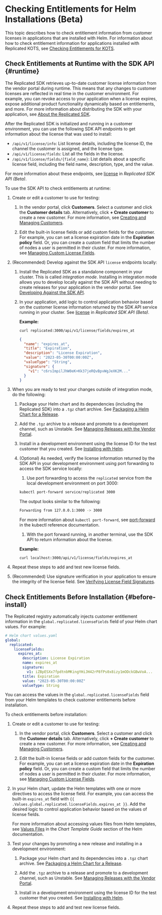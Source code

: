 # Checking Entitlements for Helm Installations (Beta)

This topic describes how to check entitlement information from customer licenses in applications that are installed with Helm. For information about how to check entitlement information for applications installed with Replicated KOTS, see [Checking Entitlements for KOTS](licenses-referencing-fields).

## Check Entitlements at Runtime with the SDK API {#runtime}

The Replicated SDK retrieves up-to-date customer license information from the vendor portal during runtime. This means that any changes to customer licenses are reflected in real time in the customer environment. For example, you can revoke access to your application when a license expires, expose additional product functionality dynamically based on entitlements, and more. For more information about distributing the SDK with your application, see [About the Replicated SDK](replicated-sdk-overview).

After the Replicated SDK is initialized and running in a customer environment, you can use the following SDK API endpoints to get information about the license that was used to install:
* `/api/v1/license/info`: List license details, including the license ID, the channel the customer is assigned, and the license type.
* `/api/v1/license/fields`: List all the fields in the license.  
* `/api/v1/license/fields/{field_name}`: List details about a specific license field, including the field name, description, type, and the value.

For more information about these endpoints, see [license](/reference/replicated-sdk-apis#license) in _Replicated SDK API (Beta)_.

To use the SDK API to check entitlements at runtime:

1. Create or edit a customer to use for testing:

   1. In the vendor portal, click **Customers**. Select a customer and click the **Customer details** tab. Alternatively, click **+ Create customer** to create a new customer. For more information, see [Creating and Managing Customers](/vendor/releases-creating-customer).

   1. Edit the built-in license fields or add custom fields for the customer. For example, you can set a license expiration date in the **Expiration policy** field. Or, you can create a custom field that limits the number of nodes a user is permitted in their cluster. For more information, see [Managing Custom License Fields](/vendor/licenses-adding-custom-fields).

1. (Recommended) Develop against the SDK API `license` endpoints locally:

   1. Install the Replicated SDK as a standalone component in your cluster. This is called _integration mode_. Installing in integration mode allows you to develop locally against the SDK API without needing to create releases for your application in the vendor portal. See [Developing Against the SDK API](/vendor/replicated-sdk-development).

   1. In your application, add logic to control application behavior based on the customer license information returned by the SDK API service running in your cluster. See [license](/reference/replicated-sdk-apis#license) in _Replicated SDK API (Beta)_.

      **Example:**

      ```bash
      curl replicated:3000/api/v1/license/fields/expires_at
      ```

      ```json
      {
        "name": "expires_at",
        "title": "Expiration",
        "description": "License Expiration",
        "value": "2023-05-30T00:00:00Z",
        "valueType": "String",
        "signature": {
          "v1": "c6rsImpilJhW0eK+Kk37jeRQvBpvWgJeXK2M..."
        }
      }
      ```

1. When you are ready to test your changes outside of integration mode, do the following:

   1. Package your Helm chart and its dependencies (including the Replicated SDK) into a `.tgz` chart archive. See [Packaging a Helm Chart for a Release](helm-install-release).

   1. Add the `.tgz` archive to a release and promote to a development channel, such as Unstable. See [Managing Releases with the Vendor Portal](/vendor/releases-creating-releases).

   1. Install in a development environment using the license ID for the test customer that you created. See [Installing with Helm](install-with-helm).

   1. (Optional) As needed, verify the license information returned by the SDK API in your development environment using port forwarding to access the SDK service locally:

      1. Use port forwarding to access the `replicated` service from the local development environment on port 3000:

        ```bash
        kubectl port-forward service/replicated 3000
        ```

        The output looks similar to the following:

        ```bash
        Forwarding from 127.0.0.1:3000 -> 3000
        ```

        For more information about `kubectl port-forward`, see [port-forward](https://kubernetes.io/docs/reference/generated/kubectl/kubectl-commands#port-forward) in the kubectl reference documentation.

      1. With the port forward running, in another terminal, use the SDK API to return information about the license.

        **Example:**

        ```
        curl localhost:3000/api/v1/license/fields/expires_at
        ```

1. Repeat these steps to add and test new license fields.

1. (Recommended) Use signature verification in your application to ensure the integrity of the license field. See [Verifying License Field Signatures](/vendor/licenses-verify-fields-sdk-api).

## Check Entitlements Before Installation {#before-install}

The Replicated registry automatically injects customer entitlement information in the `global.replicated.licenseFields` field of your Helm chart values. For example:

```yaml
# Helm chart values.yaml
global:
  replicated:
    licenseFields:
      expires_at:
        description: License Expiration
        name: expires_at
        signature:
          v1: iZBpESXx7fpdtnbMKingYHiJH42rP8fPs0x8izy1mODckGBwVoA... 
        title: Expiration
        value: "2023-05-30T00:00:00Z"
        valueType: String  
```

You can access the values in the `global.replicated.licenseFields` field from your Helm templates to check customer entitlements before installation.

To check entitlements before installation:

1. Create or edit a customer to use for testing:

   1. In the vendor portal, click **Customers**. Select a customer and click the **Customer details** tab. Alternatively, click **+ Create customer** to create a new customer. For more information, see [Creating and Managing Customers](/vendor/releases-creating-customer).

   1. Edit the built-in license fields or add custom fields for the customer. For example, you can set a license expiration date in the **Expiration policy** field. Or, you can create a custom field that limits the number of nodes a user is permitted in their cluster. For more information, see [Managing Custom License Fields](/vendor/licenses-adding-custom-fields).

1. In your Helm chart, update the Helm templates with one or more directives to access the license field. For example, you can access the built-in `expires_at` field with `{{ .Values.global.replicated.licenseFields.expires_at }}`. Add the desired logic to control application behavior based on the values of license fields.

   For more information about accessing values files from Helm templates, see [Values Files](https://helm.sh/docs/chart_template_guide/values_files/) in the _Chart Template Guide_ section of the Helm documentation.

1. Test your changes by promoting a new release and installing in a development environment:
   
   1. Package your Helm chart and its dependencies into a `.tgz` chart archive. See [Packaging a Helm Chart for a Release](helm-install-release).
   
   1. Add the `.tgz` archive to a release and promote to a development channel, such as Unstable. See [Managing Releases with the Vendor Portal](/vendor/releases-creating-releases).
   
   1. Install in a development environment using the license ID for the test customer that you created. See [Installing with Helm](install-with-helm).

1. Repeat these steps to add and test new license fields.